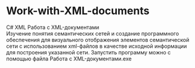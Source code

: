 # Work-with-XML-documents
C# XML Работа с XML-документами  
Изучение понятия семантических сетей и создание программного обеспечения для визуального отображения элементов семантической сети с использованием xml-файлов 
в качестве исходной информации для построения указанной сети.
Запустить программу можно с помощью файла Работа с XML-документами.exe
